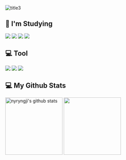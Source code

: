 ![title3](https://user-images.githubusercontent.com/105197496/195889395-059d4d10-4ef0-49b3-93b1-147cbf4ea2d3.png)



## 📘 **I'm Studying** <br>

<img src="https://img.shields.io/badge/MySQL-89CFF0?style=for-the-badge&logo=MySQL&logoColor=white"> <img src="https://img.shields.io/badge/Python-00ABF0?style=for-the-badge&logo=Python&logoColor=white"> <img src="https://img.shields.io/badge/Github-0072A0?style=for-the-badge&logo=Github&logoColor=white"> <img src="https://img.shields.io/badge/Java-004764?style=for-the-badge&logo=OpenJDK&logoColor=white"/> 

## 💻 **Tool**

<img src="https://img.shields.io/badge/Pycharm-89CFF0?style=for-the-badge&logo=Pycharm&logoColor=white"> <img src="https://img.shields.io/badge/IntelliJ-00ABF0?style=for-the-badge&logo=IntelliJ IDEA&logoColor=white"> <img src="https://img.shields.io/badge/Git-0072A0?style=for-the-badge&logo=Git&logoColor=white">

## 💻 My Github Stats 
<div align="left">

<a href="https://github.com/nyryngji"><img align="center" style="height:180px" src="https://github-readme-stats.vercel.app/api?username=nyryngji&show_icons=true&include_all_commits=true&theme=nord&hide_border=true" alt="nyryngji's github stats" /></a> <a href="https://github.com/nyryngji"><img align="center" style="height:180px" src="https://github-readme-stats.vercel.app/api/top-langs/?username=nyryngji&layout=compact&theme=nord&hide_border=true" /></a> 
